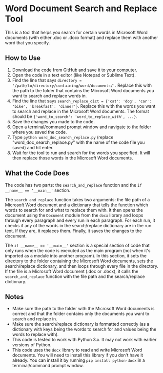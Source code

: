 
# Word Document Search and Replace Tool

This is a tool that helps you search for certain words in Microsoft Word documents (with either .doc or .docx format) and replace them with another word that you specify.

## How to Use

1.  Download the code from GitHub and save it to your computer.
2.  Open the code in a text editor (like Notepad or Sublime Text).
3.  Find the line that says `directory = '/path/to/directory/containing/word/documents/'`. Replace this with the path to the folder that contains the Microsoft Word documents you want to search and replace words in.
4.  Find the line that says `search_replace_dict = {'cat': 'dog', 'car': 'bike', 'breakfast': 'dinner'}`. Replace this with the words you want to search and replace in the Microsoft Word documents. The format should be `{'word_to_search': 'word_to_replace_with', ...}`.
5.  Save the changes you made to the code.
6.  Open a terminal/command prompt window and navigate to the folder where you saved the code.
7.  Type `python word_doc_search_replace.py` (replace "word_doc_search_replace.py" with the name of the code file you saved) and hit enter.
8.  Wait for the tool to run and search for the words you specified. It will then replace those words in the Microsoft Word documents.

## What the Code Does

The code has two parts: the `search_and_replace` function and the `if __name__ == '__main__'` section.

The `search_and_replace` function takes two arguments: the file path of a Microsoft Word document and a dictionary that tells the function which words to search for and what to replace them with. It then opens the document using the `Document` module from the `docx` library and loops through every paragraph and every run in each paragraph. For each run, it checks if any of the words in the search/replace dictionary are in the run text. If they are, it replaces them. Finally, it saves the changes to the document.

The `if __name__ == '__main__'` section is a special section of code that only runs when the code is executed as the main program (not when it's imported as a module into another program). In this section, it sets the directory to the folder containing the Microsoft Word documents, sets the search/replace dictionary, and then loops through every file in the directory. If the file is a Microsoft Word document (.doc or .docx), it calls the `search_and_replace` function with the file path and the search/replace dictionary.

## Notes

-   Make sure the path to the folder with the Microsoft Word documents is correct and that the folder contains only the documents you want to search and replace in.
-   Make sure the search/replace dictionary is formatted correctly (as a dictionary with keys being the words to search for and values being the words to replace with).
-   This code is tested to work with Python 3.x. It may not work with earlier versions of Python.
-   This code uses the `docx` library to read and write Microsoft Word documents. You will need to install this library if you don't have it already. You can install it by running `pip install python-docx` in a terminal/command prompt window.
